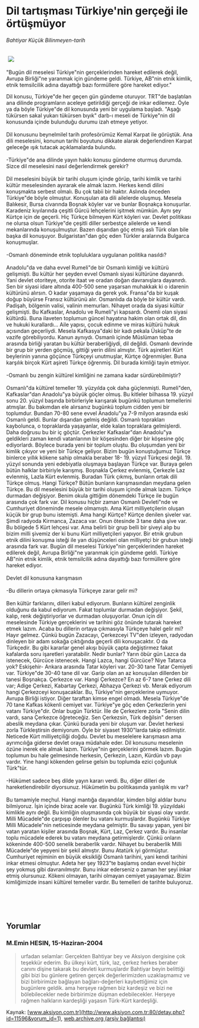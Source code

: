 # Dil tartışması Türkiye'nin gerçeği ile örtüşmüyor

*Bahtiyar Küçük Bilinmeyen-tarih*

<div>
 <font>
  <img border="0" height="1" src="/web/20050119204919im_/http://www.aksiyon.com.tr/images/blank.gif"/>
 </font>
 <font class="content">
  <p>
   <img border="0" hspace="5" src="http://web.archive.org/web/20050119204919im_/http://www.aksiyon.com.tr/resim/497/38.jpg" vspace="5"/>
  </p>
 </font>
 <font class="content">
  "Bugün dil meselesi Türkiye"nin gerçeklerinden hareket edilerek değil, Avrupa Birliği"ne yaranmak için gündeme geldi. Türkiye, AB"nin etnik kimlik, etnik temsilcilik adına dayattığı bazı formüllere göre hareket ediyor."
 </font>
 <br/>
 <p>
  <font class="content">
   Dil konusu, Türkiye"de her geçen gün gündeme oturuyor. TRT"de başlatılan ana dilinde programların aceleye getirildiği gerçeği de inkar edilemez. Öyle ya da böyle Türkiye"de dil konusunda yeni bir uygulama başladı. "Aşağı tükürsen sakal yukarı tükürsen bıyık" darb-ı meseli de Türkiye"nin dil konusunda içinde bulunduğu durumu izah etmeye yetiyor.
   <br>
    <br>
     Dil konusunu beynelmilel tarih profesörümüz Kemal Karpat ile görüştük. Ana dili meselesini, konunun tarihi boyutunu dikkate alarak değerlendiren Karpat geleceğe ışık tutacak açıklamalarda bulundu.
     <br>
      <br>
       -Türkiye"de ana dilinde yayın hakkı konusu gündeme oturmuş durumda. Sizce dil meselesini nasıl değerlendirmek gerekir?
       <br/>
       <br/>
       Dil meselesini büyük bir tarihi oluşum içinde görüp, tarihi kimlik ve tarihi kültür meselesinden ayırarak ele almak lazım. Herkes kendi dilini konuşmakta serbest olmalı. Bu çok tabii bir haktır. Aslında önceden Türkiye"de böyle olmuştur. Konuşulan ata dili ailelerde oluşmuş. Mesela Balıkesir, Bursa civarında Boşnak köyler var ve bunlar Boşnakça konuşurlar. Karadeniz kıyılarında çeşitli Gürcü lehçelerini işitmek mümkün. Aynı şey Kürtçe için de geçerli. Hiç Türkçe bilmeyen Kürt köyleri var. Devlet politikası ne olursa olsun Türkiye"de çeşitli diller serbestçe ailelerde ve kendi mekanlarında konuşulmuştur. Bazen dışarıdan göç etmiş aslı Türk olan bile başka dil konuşuyor. Bulgaristan"dan göç eden Türkler aralarında Bulgarca konuşmuşlar.
       <br/>
       <br/>
       -Osmanlı döneminde etnik topluluklara uygulanan politika nasıldı?
       <br/>
       <br/>
       Anadolu"da ve daha evvel Rumeli"de bir Osmanlı kimliği ve kültürü gelişmişti. Bu kültür her şeyden evvel Osmanlı siyasi kültürüne dayanırdı. Yani devlet otoriteye, otorite itaat ve oradan doğan davranışlara dayanırdı. Sen bir siyasi idare altında 400-500 sene yaşarsan muhakkak ki o idarenin kültürünü alırsın. O kadar yaşamaya da gerek yok. Fransa"da bir kuşak doğup büyürse Fransız kültürünü alır. Osmanlıda da böyle bir kültür vardı. Padişah, bölgenin valisi, valinin memurları. Nihayet orada da siyasi kültür gelişmişti. Bu Kafkaslar, Anadolu ve Rumeli"yi kapsardı. Önemli olan siyasi kültürdü. Buna ilaveten toplumun güncel hayatına hakim olan ortak dil, din ve hukuki kurallardı... Aile yapısı, çocuk edinme ve miras kültürü hukuk açısından geçerliydi. Mesela Kafkasya"daki bir kadı pekala Üsküp"te de vazife görebiliyordu. Kanun aynıydı. Osmanlı içinde Müslüman tebaa arasında birliği yaratan bu kültür beraberliğiydi, dil değildi. Osmanlı devrinde bir grup bir yerden göçmüş, gittiği yerin dilini almıştır. Türk aşiretleri Kürt beylerinin yanına göçünce Türkçeyi unutmuşlar, Kürtçe öğrenmişler. Buna karşılık birçok Kürt aşireti Türkçe öğrenmiş. Dil burada kimliği tayin etmiyor.
       <br/>
       <br/>
       -Osmanlı bu zengin kültürel kimliğini ne zamana kadar sürdürebilmiştir?
       <br/>
       <br/>
       Osmanlı"da kültürel temeller 19. yüzyılda çok daha güçlenmişti. Rumeli"den, Kafkaslar"dan Anadolu"ya büyük göçler olmuş. Bu kitleler bilhassa 19. yüzyıl sonu 20. yüzyıl başında birbirleriyle karışarak bugünkü toplumun temellerini atmışlar. Bu bakımdan ele alırsanız bugünkü toplum cidden yeni bir toplumdur. Bundan 70-80 sene evvel Anadolu"ya 7-9 milyon arasında eski Osmanlı geldi. Bunlar dışarıdan gelmiş değildi. Osmanlı toprakları kaybolunca, o topraklarda yaşayanlar, elde kalan topraklara gelmişlerdi. Daha doğrusu bu bir iç göçtür. Çerkezler Kafkaslar"dan Anadolu"ya geldikleri zaman kendi vatanlarının bir köşesinden diğer bir köşesine göç ediyorlardı. Böylece burada yeni bir toplum oluştu. Bu oluşumdan yeni bir kimlik çıkıyor ve yeni bir Türkçe geliyor. Bizim bugün konuştuğumuz Türkçe binlerce yıllık kökene sahip olmakla beraber 18- 19. yüzyıl Türkçesi değil. 19. yüzyıl sonunda yeni edebiyatla oluşmaya başlayan Türkçe var. Buraya gelen bütün halklar birbiriyle karışmış. Boşnakla Çerkez evlenmiş, Çerkezle Laz evlenmiş, Lazla Kürt evlenmiş. Buradan Türk çıkmış, bunların ortak dili Türkçe olmuş. Hangi Türkçe? Bütün bunların karışmasından meydana gelen Türkçe. Bu dil meselesini büyük bir tarihi oluşum içinde almak lazım. Türkçe durmadan değişiyor. Benim okula gittiğim dönemdeki Türkçe ile bugün arasında çok fark var. Dil konusu hiçbir zaman Osmanlı Devleti"nde ve Cumhuriyet döneminde mesele olmamıştı. Ama Kürt milliyetçilerin oluşan küçük bir grup bunu istemişti. Ama hangi Kürtçe? Kürtçe denilen şiveler var. Şimdi radyoda Kirmanca, Zazaca var. Onun ötesinde 3 tane daha şive var. Bu bölgede 5 Kürt lehçesi var. Ama belirli bir grup belli bir şiveyi alıp bu bizim milli şivemiz der ki bunu Kürt milliyetçileri yapıyor. Bir etnik grubun etnik dilini konuşma isteği ile yan düşünceleri olan milliyetçi bir grubun isteği arasında fark var. Bugün dil meselesi Türkiye"nin gerçeklerinden hareket edilerek değil, Avrupa Birliği"ne yaranmak için gündeme geldi. Türkiye AB"nin etnik kimlik, etnik temsilcilik adına dayattığı bazı formüllere göre hareket ediyor.
       <br/>
       <br/>
       Devlet dil konusuna karışmasın
       <br/>
       <br/>
       -Bu dillerin ortaya çıkmasıyla Türkçeye zarar gelir mi?
       <br/>
       <br/>
       Ben kültür farklarını, dilleri kabul ediyorum. Bunların kültürel zenginlik olduğunu da kabul ediyorum. Fakat toplumlar durmadan değişiyor. Şekil, kalıp, renk değiştiriyorlar ve durmadan oluşuyorlar. Onun için dil meselesinde Türkiye gerçeklerini ve tarihini göz önünde tutarak hareket etmek lazım. Acaba bu dillerin ortaya çıkmasıyla Türkçeye halel gelir mi? Hayır gelmez. Çünkü bugün Zazacayı, Çerkezceyi TV"den izleyen, radyodan dinleyen bir adam sokağa çıktığında geçerli dili konuşacaktır. O da Türkçedir. Bu gibi kararlar genel akışı büyük çapta değiştirmez fakat kafalarda soru işaretleri yaratabilir. Nedir bunlar? Yarın öbür gün Lazca da istenecek, Gürcüce istenecek. Hangi Lazca, hangi Gürcüce? Niye Tatarca yok? Eskişehir- Ankara arasında Tatar köyleri var. 20-30 tane Tatar Cemiyeti var. Türkiye"de 30-40 tane dil var. Garip olan an az konuşulan dillerden bir tanesi Boşnakça. Çerkezce var. Hangi Çerkezce? En az 6-7 tane Çerkez dili var; Adige Çerkezi, Kabartay Çerkezi, Abhazya Çerkezi vb. Merak ediyorum hangi Çerkezceyi konuşacaklar. Bu, Türkiye"nin gerçeklerine uymuyor. Avrupa Birliği istiyor. Diğer taraftan kimse engel olmadı. Mesela Türkiye"de 70 tane Kafkas kökenli cemiyet var. Türkiye"ye göç eden Çerkezlerin yeni vatanı Türkiye"dir. Onlar bugün Türktür. İlle de Çerkezlere zorla "Senin dilin vardı, sana Çerkezce öğreteceğiz. Sen Çerkezsin, Türk değilsin" dersen abeslik meydana çıkar. Çünkü burada yeni bir oluşum var. Devlet herkesi zorla Türkleştirsin demiyorum. Öyle bir siyaset 1930"larda takip edilmiştir. Neticede Kürt milliyetçiliği doğdu. Devlet bu meselelere karışmasın ama ayrımcılığa giderse devlet oraya müdahale eder. Dil konusunu meselenin özüne inerek ele almak lazım. Türkiye"nin gerçeklerini görmek lazım. Bugün toplumun bu hale gelmesinde herkesin, Çerkezin, Lazın, Kürdün vb payı vardır. Yine hangi kökenden gelirse gelsin bu toplumda ezici çoğunluk Türk"tür.
       <br/>
       <br/>
       -Hükümet sadece beş dilde yayın kararı verdi. Bu, diğer dilleri de hareketlendirebilir diyorsunuz. Hükümetin bu politikasında yanlışlık mı var?
       <br/>
       <br/>
       Bu tamamiyle meçhul. Hangi mantığa dayandılar, kimden bilgi aldılar bunu bilmiyoruz. İşin içinde biraz acele var. Bugünkü Türk kimliği 19. yüzyıldaki kimlikle aynı değil. Bu kimliğin oluşmasında çok büyük bir siyasi olay vardır. Milli Mücadele"de çarpışıp ölenler bu vatanı kurmuşlardır. Bugünkü Türkiye Milli Mücadele"nin neticesinde meydana gelmiştir. Bu savaşı yapan, yeni bir vatan yaratan kişiler arasında Boşnak, Kürt, Laz, Çerkez vardır. Bu insanlar toplu mücadele ederek bu vatanı meydana getirmişlerdir. Çünkü onların kökeninde 400-500 senelik beraberlik vardır. Nihayet bu beraberlik Milli Mücadele"de yepyeni bir şekil almıştır. Bunu Atatürk iyi görmüştur. Cumhuriyet rejiminin en büyük eksikliği Osmanlı tarihini, yani kendi tarihini inkar etmesi olmuştur. Adeta her şey 1923"te başlamış ondan evvel hiçbir şey yokmuş gibi davranılmıştır. Bunu inkar ederseniz o zaman her şeyi inkar etmiş olursunuz. Kökeni olmayan, tarihi olmayan cemiyet yaşayamaz. Bizim kimliğimizde insani kültürel temeller vardır. Bu temelleri de tarihte buluyoruz.
       <br/>
      </br>
     </br>
    </br>
   </br>
  </font>
 </p>
</div>


## Yorumlar

### M.Emin HESIN, 15-Haziran-2004
> urfadan selamlar: 
> Gerçekten Bahtiyar bey ve Aksiyon dergisine çok teşekkür ederim. Bu ülkeyi kürt, türk, laz, çerkez herkes beraber canını dişine takarak bu devleti kurmuşlardır Bahtiyar beyin belittiği gibi bizi bu günlere getiren gerçek değerlerimizden uzaklaşmamız ve bizi birbirimize bağlayan bağları-değerleri kaybettiğimiz için bugünlere geldik. ama herşeye rağmen biz kardeşiz ve bizi ne bölebilecekler nede birbirimize düşman edebilecekler. Herşeye rağmen halkların kardeşliği yaşasın Türk-Kürt kardeşliği.

Kaynak: [www.aksiyon.com.tr](http://www.aksiyon.com.tr:80/detay.php?id=11596&yorum_id=1), [web.archive.org (arşiv bağlantısı)](http://web.archive.org/web/20050119204919/http://www.aksiyon.com.tr:80/detay.php?id=11596&yorum_id=1)
